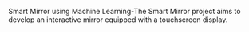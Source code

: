 Smart Mirror using Machine Learning-The Smart Mirror project aims to develop an interactive mirror equipped with a touchscreen display.
